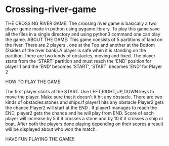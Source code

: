 # Crossing-river-game
THE CROSSING RIVER GAME:
The crossing river game is basically a two player game made in python using pygame library.
To play this game save all the files in a single directory and using python3 command one can play the game.
ABOUT THE GAME:
This game consists of 5 partitions of land on the river. There are 2 players , one at the Top and another at the Bottom (2sides of the river bank).A player is safe when it is standing on the partition.There
are two kinds of obstacles, moving and fixed. The player starts from the ‘START’ partition and must reach
the ‘END’ position for player 1 and the ‘END’ becomes ‘START’, ‘START’ becomes ‘END’ for Player 2 

HOW TO PLAY THE GAME:

The first player starts at the START. Use LEFT,RIGHT,UP,DOWN keys to move the player. Make sure that it doesn't it hit any obstacle. There are two kinds of obstacles:stones and ships.If player1 hits any obstacle Player2 gets the chance.Player2 will start at the END . If player1 manages to reach the END, player2 gets the chance and he will play from END.
Score of each player will increase by 5 if it crosses a stone and by 10 if it crosses a ship or boat.
After both the players done playing depending on their scores a result will be displayed about who won the match.

HAVE FUN PLAYING THE GAME!!
